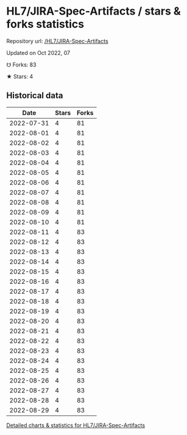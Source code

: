 # HL7/JIRA-Spec-Artifacts / stars & forks statistics

Repository url: [/HL7/JIRA-Spec-Artifacts](https://github.com/HL7/JIRA-Spec-Artifacts)

Updated on Oct 2022, 07

☋ Forks: 83

★ Stars: 4

## Historical data
| Date | Stars | Forks |
|------|-------|-------|
| 2022-07-31 | 4 | 81 | 
| 2022-08-01 | 4 | 81 | 
| 2022-08-02 | 4 | 81 | 
| 2022-08-03 | 4 | 81 | 
| 2022-08-04 | 4 | 81 | 
| 2022-08-05 | 4 | 81 | 
| 2022-08-06 | 4 | 81 | 
| 2022-08-07 | 4 | 81 | 
| 2022-08-08 | 4 | 81 | 
| 2022-08-09 | 4 | 81 | 
| 2022-08-10 | 4 | 81 | 
| 2022-08-11 | 4 | 83 | 
| 2022-08-12 | 4 | 83 | 
| 2022-08-13 | 4 | 83 | 
| 2022-08-14 | 4 | 83 | 
| 2022-08-15 | 4 | 83 | 
| 2022-08-16 | 4 | 83 | 
| 2022-08-17 | 4 | 83 | 
| 2022-08-18 | 4 | 83 | 
| 2022-08-19 | 4 | 83 | 
| 2022-08-20 | 4 | 83 | 
| 2022-08-21 | 4 | 83 | 
| 2022-08-22 | 4 | 83 | 
| 2022-08-23 | 4 | 83 | 
| 2022-08-24 | 4 | 83 | 
| 2022-08-25 | 4 | 83 | 
| 2022-08-26 | 4 | 83 | 
| 2022-08-27 | 4 | 83 | 
| 2022-08-28 | 4 | 83 | 
| 2022-08-29 | 4 | 83 | 


[Detailed charts & statistics for HL7/JIRA-Spec-Artifacts](https://reviewgithub.com/rep/HL7/JIRA-Spec-Artifacts)
